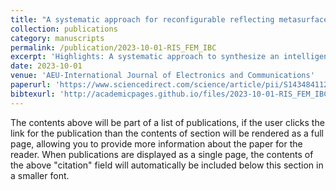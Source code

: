 ```yaml
---
title: "A systematic approach for reconfigurable reflecting metasurface synthesis: From periodic analysis to far-field scattering"
collection: publications
category: manuscripts
permalink: /publication/2023-10-01-RIS_FEM_IBC
excerpt: 'Highlights: A systematic approach to synthesize an intelligent reflecting surface (IRS), novel varactor-controlled unit cell with appealing scattering features, fast analytical method based on Floquet mode analysis for periodic IRS design, fast and robust procedure for the optimization of IRS’s efficiency, finite element analysis (FEA) to model IRS as an equivalent zero-thickness impedance sheet.'
date: 2023-10-01
venue: 'AEU-International Journal of Electronics and Communications'
paperurl: 'https://www.sciencedirect.com/science/article/pii/S1434841123002546'
bibtexurl: 'http://academicpages.github.io/files/2023-10-01-RIS_FEM_IBC.bib'
---
```


The contents above will be part of a list of publications, if the user clicks the link for the publication than the contents of section will be rendered as a full page, allowing you to provide more information about the paper for the reader. When publications are displayed as a single page, the contents of the above "citation" field will automatically be included below this section in a smaller font.